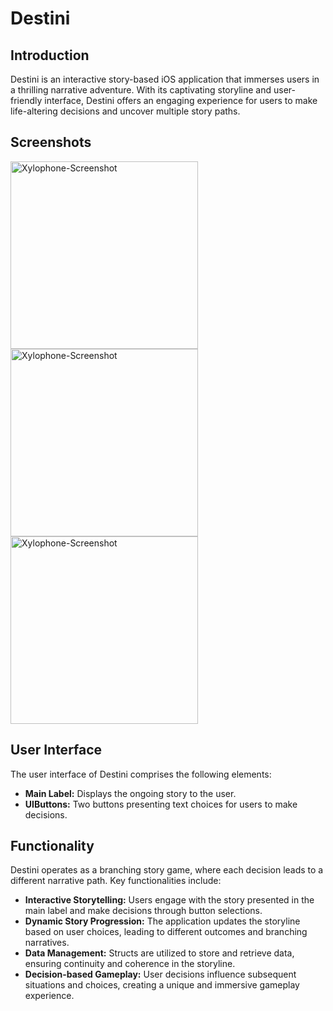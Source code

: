 # Destini

## Introduction

Destini is an interactive story-based iOS application that immerses users in a thrilling narrative adventure. With its captivating storyline and user-friendly interface, Destini offers an engaging experience for users to make life-altering decisions and uncover multiple story paths.

## Screenshots
<img src="https://github.com/kri-eng/Destini-App/assets/124129235/8d3e2c5d-e6fe-4622-9337-670721846dc4" alt="Xylophone-Screenshot" width=300>

<img src="https://github.com/kri-eng/Destini-App/assets/124129235/454795e6-6362-42b1-931d-bbf4077f6cca" alt="Xylophone-Screenshot" width=300>

<img src="https://github.com/kri-eng/Destini-App/assets/124129235/d9e83024-5c08-4be0-b217-c32dc27a96c2" alt="Xylophone-Screenshot" width=300>

## User Interface

The user interface of Destini comprises the following elements:

- **Main Label:** Displays the ongoing story to the user.
- **UIButtons:** Two buttons presenting text choices for users to make decisions.

## Functionality

Destini operates as a branching story game, where each decision leads to a different narrative path. Key functionalities include:

- **Interactive Storytelling:** Users engage with the story presented in the main label and make decisions through button selections.
- **Dynamic Story Progression:** The application updates the storyline based on user choices, leading to different outcomes and branching narratives.
- **Data Management:** Structs are utilized to store and retrieve data, ensuring continuity and coherence in the storyline.
- **Decision-based Gameplay:** User decisions influence subsequent situations and choices, creating a unique and immersive gameplay experience.
